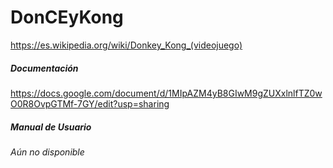 # DonCEyKong
https://es.wikipedia.org/wiki/Donkey_Kong_(videojuego)
##### Documentación
https://docs.google.com/document/d/1MIpAZM4yB8GIwM9gZUXxlnlfTZ0wO0R8OvpGTMf-7GY/edit?usp=sharing
##### Manual de Usuario
*Aún no disponible*

